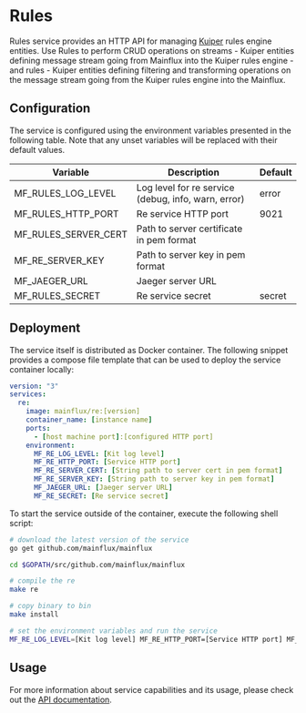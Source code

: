# Rules

Rules service provides an HTTP API for managing [Kuiper](https://github.com/emqx/kuiper) rules engine entities. Use Rules to perform CRUD operations on streams - Kuiper entities defining message stream going from Mainflux into the Kuiper rules engine - and rules - Kuiper entities defining filtering and transforming operations on the message stream going from the Kuiper rules engine into the Mainflux.

## Configuration

The service is configured using the environment variables presented in the
following table. Note that any unset variables will be replaced with their
default values.

| Variable              | Description                                             | Default |
|-----------------------|---------------------------------------------------------|---------|
| MF_RULES_LOG_LEVEL   | Log level for re service (debug, info, warn, error) | error   |
| MF_RULES_HTTP_PORT   | Re service HTTP port                                | 9021    |
| MF_RULES_SERVER_CERT | Path to server certificate in pem format                |         |
| MF_RE_SERVER_KEY  | Path to server key in pem format                        |         |
| MF_JAEGER_URL         | Jaeger server URL                                       |         |
| MF_RULES_SECRET      | Re service secret                                   | secret  |

## Deployment

The service itself is distributed as Docker container. The following snippet
provides a compose file template that can be used to deploy the service container
locally:

```yaml
version: "3"
services:
  re:
    image: mainflux/re:[version]
    container_name: [instance name]
    ports:
      - [host machine port]:[configured HTTP port]
    environment:
      MF_RE_LOG_LEVEL: [Kit log level]
      MF_RE_HTTP_PORT: [Service HTTP port]
      MF_RE_SERVER_CERT: [String path to server cert in pem format]
      MF_RE_SERVER_KEY: [String path to server key in pem format]
      MF_JAEGER_URL: [Jaeger server URL]      
      MF_RE_SECRET: [Re service secret]
```

To start the service outside of the container, execute the following shell script:

```bash
# download the latest version of the service
go get github.com/mainflux/mainflux

cd $GOPATH/src/github.com/mainflux/mainflux

# compile the re
make re

# copy binary to bin
make install

# set the environment variables and run the service
MF_RE_LOG_LEVEL=[Kit log level] MF_RE_HTTP_PORT=[Service HTTP port] MF_RE_SERVER_CERT: [String path to server cert in pem format] MF_RE_SERVER_KEY: [String path to server key in pem format] MF_JAEGER_URL=[Jaeger server URL] MF_RE_SECRET: [Re service secret] $GOBIN/mainflux-kit
```

## Usage

For more information about service capabilities and its usage, please check out
the [API documentation](swagger.yaml).

[doc]: http://mainflux.readthedocs.io
